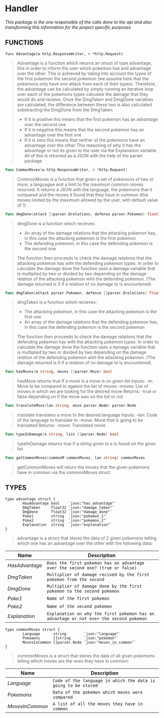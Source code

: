 # **Handler**
*This package is the one responsible of the calls done to the api and also transforming this information for the project specific purposes*

## **FUNCTIONS**

`func Advantage(w http.ResponseWriter, r *http.Request)`
> Advantage is a function which returns an struct of type advantage, this in order to 
> inform the user which pokemon has and advantage over the other. This is achieved by 
> taking into account the types of the first pokemon the second pokemon (we assume here 
> that the pokemons only have one attack from each of their types). Therefore, the 
> advantage can be calculated by simply running an iterative loop over each of the 
> pokemons types calculate the damage that they would do and recieve. Once the DmgTaken 
> and DmgDone variables are calculated, the difference between these two is also 
> calculated substracting the DmgDone from the DmgTaken:
>    - If it is positive this means that the first pokemon has an advantage over the second one
>    - If it is negative this means that the second pokemon has an advantage over the first one
>    - If it is zero this means that neither of the pokemons have an advantage over the other
> This reasoning of why it has the advantage or not its given to the user via the Explanation 
> variable. All of this is returned as a JSON with the help of the parser package

```go
func CommonMoves(w http.ResponseWriter, r *http.Request)
```
> CommonMoves is a function that given a set of pokemons of two or more, a
> languague and a limit to the maximum common moves returned. It returns a
> JSON with the language, the pokemons that it compared and the moves it found
> that they have in common (this moves limited by the maximum allowed by the
> user, with default value of 1)

```go
func dmgDone(attack []parser.Drelations, defense parser.Pokemon) float32
```
> dmgDone is a function which recieves:
> - An array of the damage relations that the attacking pokemon has, in this case the attacking pokemon is the first pokemon
> - The defending pokemon, in this case the defending pokemon is the second one
>
> The function then proceeds to check the damage relations that the attacking
> pokemon has with the defending pokemon types. In order to calculate the
> damage done the function uses a damage variable that is multiplied by two or
> divided by two depending on the damage relation of the attacking pokemon
> whit the defending pokemon. (The damage returned is 0 if a relation of no
> damage to is encountered).

```go
func dmgTaken(attack parser.Pokemon, defense []parser.Drelations) float32
```
> dmgTaken is a function which recieves:
>
> - The attacking pokemon, in this case the attacking pokemon is the first one
> - An array of the damage relations that the defending pokemon has, in this case the defending pokemon is the second pokemon
>
> The function then proceeds to check the damage relations that the defending
> pokemon has with the attacking pokemon types. In order to calculate the
> damage done the function uses a damage variable that is multiplied by two or
> divided by two depending on the damage relation of the defending pokemon
> whit the attacking pokemon. (The damage returned is 0 if a relation of no
> damage to is encountered).

```go
func hasMoves(m string, moves []parser.Move) bool
```
> hasMove returns true if a move is a move is on given list Inputs:
>   -m:     Move to be compared to agaisnt the list of moves
>   -moves: List of moves in which we are looking for the desired move
> Returns:
>  -true or false depending on if the move was on the list or not

```go
func translateMove(lan string, move parser.Node) parser.Node
```
> translate translates a move to the desired language Inputs:
>   -lan:   Code of the language to translate to
>   -move:  Move that is going to be translated
> Returns:
>   -move: Translated move

```go
func typeInDamage(a string, list []parser.Node) bool
```
> typeInDamage returns true if a string given to a is found on the given list

```go
func getCommonMoves(commonM commonMoves, lan string) commonMoves
```
> getCommonMoves will return the moves that the given pokemons have in common
> via the commonMoves struct

## **TYPES**

    type advantage struct {
            HasAdvantage bool    `json:"has_advantage"`
            DmgTaken     float32 `json:"damage_taken"`
            DmgDone      float32 `json:"damage_done"`
            Poke1        string  `json:"pokemon_1"`
            Poke2        string  `json:"pokemon_2"`
            Explanation  string  `json:"explanation"`
    }
> advantage is a struct that stores the data of 2 given pokemons telling which one has an advantage over the other with the following data:

Name | Description
--- | --- 
*HasAdvantage* | `Does the first pokemon has an advantage over the second one? (true or false)`
*DmgTaken* | `Multiplier of damage recived by the first pokemon from the second`
*DmgDone* | `Multiplier of damage done by the first pokemon to the second pokemon`
*Poke1* | `Name of the first pokemon`
*Poke2* | `Name of the second pokemon`
*Explanation* | `Explanation on why the first pokemon has an advantage or not over the second pokemon`

    type commonMoves struct {
            Language      string        `json:"language"`
            Pokemons      []string      `json:"pokemon"`
            MovesInCommon []parser.Node `json:"moves_in_common"`
    }
> commonMoves is a struct that stores the data of all given pokemons telling
> which moves are the ones they have in common:

Name | Description
--- | --- 
*Language* | `Code of the language in which the data is going to be stored`
*Pokemons* | `Data of the pokemon which moves were compared`
*MovesInCommon* | `A list of all the moves they have in common`
